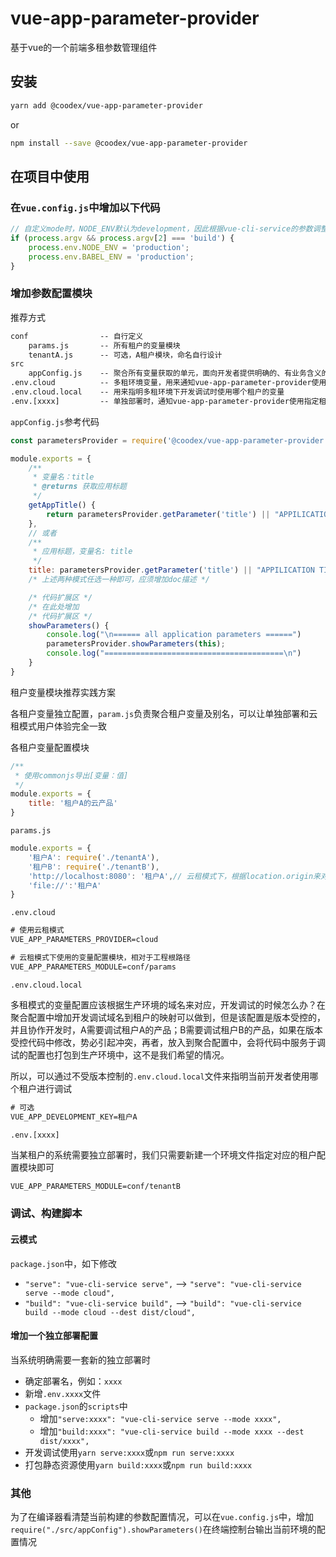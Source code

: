 # vue-app-parameter-provider

基于vue的一个前端多租参数管理组件

## 安装

```sh
yarn add @coodex/vue-app-parameter-provider
```

or

```sh
npm install --save @coodex/vue-app-parameter-provider
```

## 在项目中使用

### 在`vue.config.js`中增加以下代码

```javascript
// 自定义mode时，NODE_ENV默认为development，因此根据vue-cli-service的参数调整自定义mode是的环境信息
if (process.argv && process.argv[2] === 'build') {
    process.env.NODE_ENV = 'production';
    process.env.BABEL_ENV = 'production';
}
```

### 增加参数配置模块

推荐方式

```txt
conf                -- 自行定义
    params.js       -- 所有租户的变量模块
    tenantA.js      -- 可选，A租户模块，命名自行设计
src
    appConfig.js    -- 聚合所有变量获取的单元，面向开发者提供明确的、有业务含义的变量数据
.env.cloud          -- 多租环境变量，用来通知vue-app-parameter-provider使用什么模式、哪个变量模块
.env.cloud.local    -- 用来指明多租环境下开发调试时使用哪个租户的变量
.env.[xxxx]         -- 单独部署时，通知vue-app-parameter-provider使用指定租户变量
```

`appConfig.js`参考代码

```javascript
const parametersProvider = require('@coodex/vue-app-parameter-provider')

module.exports = {
    /**
     * 变量名：title
     * @returns 获取应用标题
     */
    getAppTitle() {
        return parametersProvider.getParameter('title') || "APPILICATION TITLE";
    },
    // 或者
    /**
     * 应用标题，变量名: title
     */
    title: parametersProvider.getParameter('title') || "APPILICATION TITLE",
    /* 上述两种模式任选一种即可，应须增加doc描述 */

    /* 代码扩展区 */
    /* 在此处增加
    /* 代码扩展区 */
    showParameters() {
        console.log("\n====== all application parameters ======")
        parametersProvider.showParameters(this);
        console.log("========================================\n")
    }
}
```

租户变量模块推荐实践方案

各租户变量独立配置，`param.js`负责聚合租户变量及别名，可以让单独部署和云租模式用户体验完全一致

各租户变量配置模块

```javascript
/**
 * 使用commonjs导出[变量：值]
 */
module.exports = {
    title: '租户A的云产品'
}
```

`params.js`

```javascript
module.exports = {
    '租户A': require('./tenantA'),
    '租户B': require('./tenantB'),
    'http://localhost:8080': '租户A',// 云租模式下，根据location.origin来对应到具体租户变量
    'file://':'租户A'
}
```

`.env.cloud`

```txt
# 使用云租模式
VUE_APP_PARAMETERS_PROVIDER=cloud 

# 云租模式下使用的变量配置模块，相对于工程根路径
VUE_APP_PARAMETERS_MODULE=conf/params
```

`.env.cloud.local`

多租模式的变量配置应该根据生产环境的域名来对应，开发调试的时候怎么办？在聚合配置中增加开发调试域名到租户的映射可以做到，但是该配置是版本受控的，并且协作开发时，A需要调试租户A的产品；B需要调试租户B的产品，如果在版本受控代码中修改，势必引起冲突，再者，放入到聚合配置中，会将代码中服务于调试的配置也打包到生产环境中，这不是我们希望的情况。

所以，可以通过不受版本控制的`.env.cloud.local`文件来指明当前开发者使用哪个租户进行调试

```txt
# 可选
VUE_APP_DEVELOPMENT_KEY=租户A
```

`.env.[xxxx]`

当某租户的系统需要独立部署时，我们只需要新建一个环境文件指定对应的租户配置模块即可

```txt
VUE_APP_PARAMETERS_MODULE=conf/tenantB
```

### 调试、构建脚本

#### 云模式

`package.json`中，如下修改

- `"serve": "vue-cli-service serve",` --> `"serve": "vue-cli-service serve --mode cloud",`
- `"build": "vue-cli-service build",` --> `"build": "vue-cli-service build --mode cloud --dest dist/cloud",`

#### 增加一个独立部署配置

当系统明确需要一套新的独立部署时

- 确定部署名，例如：`xxxx`
- 新增`.env.xxxx`文件
- `package.json`的`scripts`中
  - 增加`"serve:xxxx": "vue-cli-service serve --mode xxxx",`
  - 增加`"build:xxxx": "vue-cli-service build --mode xxxx --dest dist/xxxx",`
- 开发调试使用`yarn serve:xxxx`或`npm run serve:xxxx`
- 打包静态资源使用`yarn build:xxxx`或`npm run build:xxxx`

### 其他

为了在编译器看清楚当前构建的参数配置情况，可以在`vue.config.js`中，增加`require("./src/appConfig").showParameters()`在终端控制台输出当前环境的配置情况
